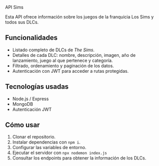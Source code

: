 API Sims

Esta API ofrece información sobre los juegos de la franquicia Los Sims y todos sus DLCs.

## Funcionalidades

- Listado completo de DLCs de *The Sims*.
- Detalles de cada DLC: nombre, descripción, imagen, año de lanzamiento, juego al que pertenece y categoría.
- Filtrado, ordenamiento y paginación de los datos.
- Autenticación con JWT para acceder a rutas protegidas.

## Tecnologías usadas

- Node.js / Express
- MongoDB
- Autenticación JWT

## Cómo usar

1. Clonar el repositorio.
2. Instalar dependencias con `npm i`.
3. Configurar las variables de entorno.
4. Ejecutar el servidor con `npx nodemon index.js`
5. Consultar los endpoints para obtener la información de los DLCs.
